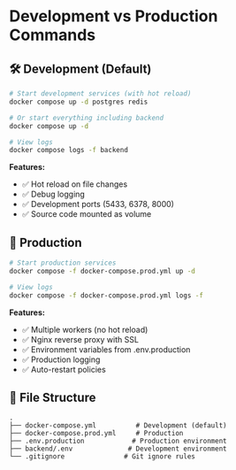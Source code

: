 # Development vs Production Commands

## 🛠️ Development (Default)
```bash
# Start development services (with hot reload)
docker compose up -d postgres redis

# Or start everything including backend
docker compose up -d

# View logs
docker compose logs -f backend
```

**Features:**
- ✅ Hot reload on file changes
- ✅ Debug logging
- ✅ Development ports (5433, 6378, 8000)
- ✅ Source code mounted as volume

## 🚀 Production
```bash
# Start production services
docker compose -f docker-compose.prod.yml up -d

# View logs
docker compose -f docker-compose.prod.yml logs -f
```

**Features:**
- ✅ Multiple workers (no hot reload)
- ✅ Nginx reverse proxy with SSL
- ✅ Environment variables from .env.production
- ✅ Production logging
- ✅ Auto-restart policies

## 📁 File Structure
```
.
├── docker-compose.yml          # Development (default)
├── docker-compose.prod.yml     # Production
├── .env.production            # Production environment
├── backend/.env              # Development environment
└── .gitignore               # Git ignore rules
```